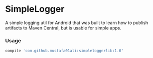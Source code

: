SimpleLogger
============

A simple logging util for Android that was built to learn how to publish artifacts to Maven Central, but is usable for simple apps.

### Usage
```groovy
compile 'com.github.mustafa01ali:simpleloggerlib:1.0'
```
